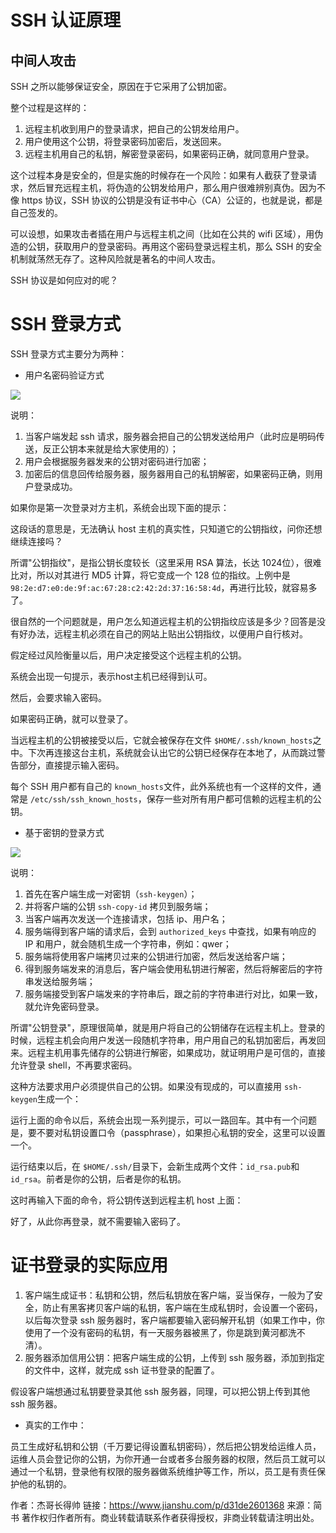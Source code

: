 # SSH 认证原理

## 中间人攻击

SSH 之所以能够保证安全，原因在于它采用了公钥加密。

整个过程是这样的：

1. 远程主机收到用户的登录请求，把自己的公钥发给用户。
2. 用户使用这个公钥，将登录密码加密后，发送回来。
3. 远程主机用自己的私钥，解密登录密码，如果密码正确，就同意用户登录。

这个过程本身是安全的，但是实施的时候存在一个风险：如果有人截获了登录请求，然后冒充远程主机，将伪造的公钥发给用户，那么用户很难辨别真伪。因为不像 https 协议，SSH 协议的公钥是没有证书中心（CA）公证的，也就是说，都是自己签发的。

可以设想，如果攻击者插在用户与远程主机之间（比如在公共的 wifi 区域），用伪造的公钥，获取用户的登录密码。再用这个密码登录远程主机，那么 SSH 的安全机制就荡然无存了。这种风险就是著名的中间人攻击。

SSH 协议是如何应对的呢？

# SSH 登录方式

SSH 登录方式主要分为两种：

* 用户名密码验证方式

![](//upload-images.jianshu.io/upload_images/7557373-5804a5657cdc65cd.png?imageMogr2/auto-orient/strip|imageView2/2/w/552/format/webp)

说明：

1. 当客户端发起 ssh 请求，服务器会把自己的公钥发送给用户（此时应是明码传送，反正公钥本来就是给大家使用的）；
2. 用户会根据服务器发来的公钥对密码进行加密；
3. 加密后的信息回传给服务器，服务器用自己的私钥解密，如果密码正确，则用户登录成功。

如果你是第一次登录对方主机，系统会出现下面的提示：

这段话的意思是，无法确认 host 主机的真实性，只知道它的公钥指纹，问你还想继续连接吗？

所谓"公钥指纹"，是指公钥长度较长（这里采用 RSA 算法，长达 1024位），很难比对，所以对其进行 MD5 计算，将它变成一个 128 位的指纹。上例中是  `98:2e:d7:e0:de:9f:ac:67:28:c2:42:2d:37:16:58:4d`，再进行比较，就容易多了。

很自然的一个问题就是，用户怎么知道远程主机的公钥指纹应该是多少？回答是没有好办法，远程主机必须在自己的网站上贴出公钥指纹，以便用户自行核对。

假定经过风险衡量以后，用户决定接受这个远程主机的公钥。

系统会出现一句提示，表示host主机已经得到认可。

然后，会要求输入密码。

如果密码正确，就可以登录了。

当远程主机的公钥被接受以后，它就会被保存在文件 `$HOME/.ssh/known_hosts`之中。下次再连接这台主机，系统就会认出它的公钥已经保存在本地了，从而跳过警告部分，直接提示输入密码。

每个 SSH 用户都有自己的 `known_hosts`文件，此外系统也有一个这样的文件，通常是 `/etc/ssh/ssh_known_hosts`，保存一些对所有用户都可信赖的远程主机的公钥。

* 基于密钥的登录方式

![](//upload-images.jianshu.io/upload_images/7557373-683ef370f94ff5cd.png?imageMogr2/auto-orient/strip|imageView2/2/w/780/format/webp)

说明：

1. 首先在客户端生成一对密钥（`ssh-keygen`）；
2. 并将客户端的公钥 `ssh-copy-id` 拷贝到服务端；
3. 当客户端再次发送一个连接请求，包括 ip、用户名；
4. 服务端得到客户端的请求后，会到 `authorized_keys` 中查找，如果有响应的 IP 和用户，就会随机生成一个字符串，例如：qwer；
5. 服务端将使用客户端拷贝过来的公钥进行加密，然后发送给客户端；
6. 得到服务端发来的消息后，客户端会使用私钥进行解密，然后将解密后的字符串发送给服务端；
7. 服务端接受到客户端发来的字符串后，跟之前的字符串进行对比，如果一致，就允许免密码登录。

所谓"公钥登录"，原理很简单，就是用户将自己的公钥储存在远程主机上。登录的时候，远程主机会向用户发送一段随机字符串，用户用自己的私钥加密后，再发回来。远程主机用事先储存的公钥进行解密，如果成功，就证明用户是可信的，直接允许登录 shell，不再要求密码。

这种方法要求用户必须提供自己的公钥。如果没有现成的，可以直接用 `ssh-keygen`生成一个：

运行上面的命令以后，系统会出现一系列提示，可以一路回车。其中有一个问题是，要不要对私钥设置口令（passphrase），如果担心私钥的安全，这里可以设置一个。

运行结束以后，在 `$HOME/.ssh/`目录下，会新生成两个文件：`id_rsa.pub`和 `id_rsa`。前者是你的公钥，后者是你的私钥。

这时再输入下面的命令，将公钥传送到远程主机 host 上面：

好了，从此你再登录，就不需要输入密码了。

# 证书登录的实际应用

1. 客户端生成证书：私钥和公钥，然后私钥放在客户端，妥当保存，一般为了安全，防止有黑客拷贝客户端的私钥，客户端在生成私钥时，会设置一个密码，以后每次登录 ssh 服务器时，客户端都要输入密码解开私钥（如果工作中，你使用了一个没有密码的私钥，有一天服务器被黑了，你是跳到黄河都洗不清）。
2. 服务器添加信用公钥：把客户端生成的公钥，上传到 ssh 服务器，添加到指定的文件中，这样，就完成 ssh 证书登录的配置了。

假设客户端想通过私钥要登录其他 ssh 服务器，同理，可以把公钥上传到其他 ssh 服务器。

* 真实的工作中：

员工生成好私钥和公钥（千万要记得设置私钥密码），然后把公钥发给运维人员，运维人员会登记你的公钥，为你开通一台或者多台服务器的权限，然后员工就可以通过一个私钥，登录他有权限的服务器做系统维护等工作，所以，员工是有责任保护他的私钥的。

作者：杰哥长得帅
链接：https://www.jianshu.com/p/d31de2601368
来源：简书
著作权归作者所有。商业转载请联系作者获得授权，非商业转载请注明出处。

